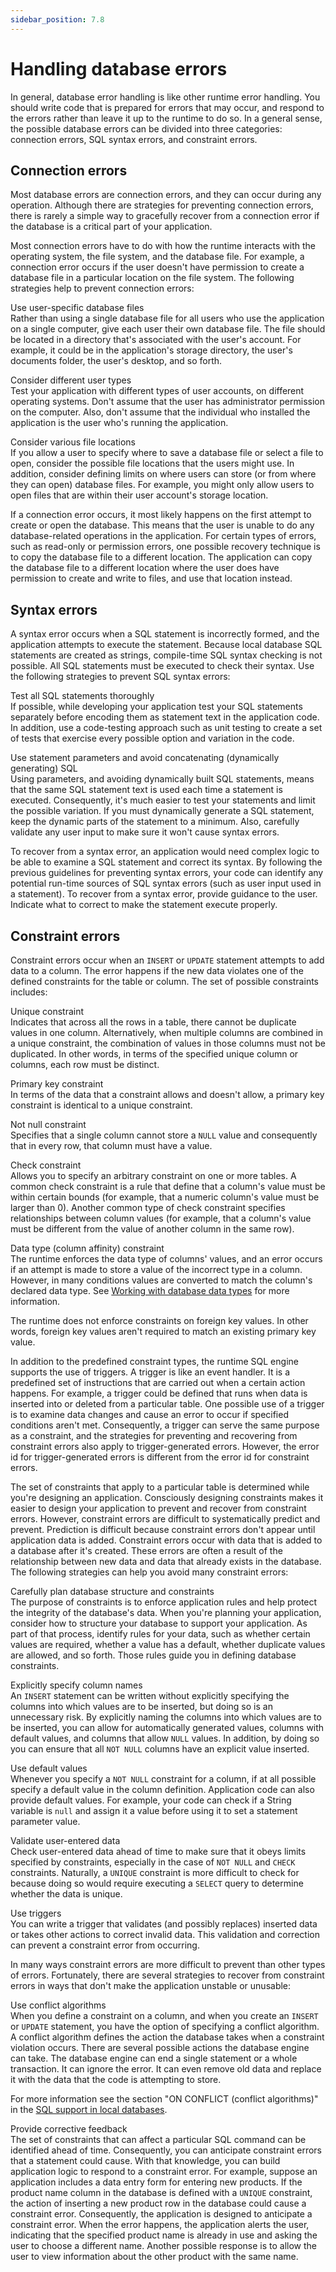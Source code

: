 ```yaml
---
sidebar_position: 7.8
---
```


# Handling database errors

In general, database error handling is like other runtime error handling. You
should write code that is prepared for errors that may occur, and respond to the
errors rather than leave it up to the runtime to do so. In a general sense, the
possible database errors can be divided into three categories: connection
errors, SQL syntax errors, and constraint errors.

## Connection errors

Most database errors are connection errors, and they can occur during any
operation. Although there are strategies for preventing connection errors, there
is rarely a simple way to gracefully recover from a connection error if the
database is a critical part of your application.

Most connection errors have to do with how the runtime interacts with the
operating system, the file system, and the database file. For example, a
connection error occurs if the user doesn't have permission to create a database
file in a particular location on the file system. The following strategies help
to prevent connection errors:

Use user-specific database files  
Rather than using a single database file for all users who use the application
on a single computer, give each user their own database file. The file should be
located in a directory that's associated with the user's account. For example,
it could be in the application's storage directory, the user's documents folder,
the user's desktop, and so forth.

Consider different user types  
Test your application with different types of user accounts, on different
operating systems. Don't assume that the user has administrator permission on
the computer. Also, don't assume that the individual who installed the
application is the user who's running the application.

Consider various file locations  
If you allow a user to specify where to save a database file or select a file to
open, consider the possible file locations that the users might use. In
addition, consider defining limits on where users can store (or from where they
can open) database files. For example, you might only allow users to open files
that are within their user account's storage location.

If a connection error occurs, it most likely happens on the first attempt to
create or open the database. This means that the user is unable to do any
database-related operations in the application. For certain types of errors,
such as read-only or permission errors, one possible recovery technique is to
copy the database file to a different location. The application can copy the
database file to a different location where the user does have permission to
create and write to files, and use that location instead.

## Syntax errors

A syntax error occurs when a SQL statement is incorrectly formed, and the
application attempts to execute the statement. Because local database SQL
statements are created as strings, compile-time SQL syntax checking is not
possible. All SQL statements must be executed to check their syntax. Use the
following strategies to prevent SQL syntax errors:

Test all SQL statements thoroughly  
If possible, while developing your application test your SQL statements
separately before encoding them as statement text in the application code. In
addition, use a code-testing approach such as unit testing to create a set of
tests that exercise every possible option and variation in the code.

Use statement parameters and avoid concatenating (dynamically generating) SQL  
Using parameters, and avoiding dynamically built SQL statements, means that the
same SQL statement text is used each time a statement is executed. Consequently,
it's much easier to test your statements and limit the possible variation. If
you must dynamically generate a SQL statement, keep the dynamic parts of the
statement to a minimum. Also, carefully validate any user input to make sure it
won't cause syntax errors.

To recover from a syntax error, an application would need complex logic to be
able to examine a SQL statement and correct its syntax. By following the
previous guidelines for preventing syntax errors, your code can identify any
potential run-time sources of SQL syntax errors (such as user input used in a
statement). To recover from a syntax error, provide guidance to the user.
Indicate what to correct to make the statement execute properly.

## Constraint errors

Constraint errors occur when an `INSERT` or `UPDATE` statement attempts to add
data to a column. The error happens if the new data violates one of the defined
constraints for the table or column. The set of possible constraints includes:

Unique constraint  
Indicates that across all the rows in a table, there cannot be duplicate values
in one column. Alternatively, when multiple columns are combined in a unique
constraint, the combination of values in those columns must not be duplicated.
In other words, in terms of the specified unique column or columns, each row
must be distinct.

Primary key constraint  
In terms of the data that a constraint allows and doesn't allow, a primary key
constraint is identical to a unique constraint.

Not null constraint  
Specifies that a single column cannot store a `NULL` value and consequently that
in every row, that column must have a value.

Check constraint  
Allows you to specify an arbitrary constraint on one or more tables. A common
check constraint is a rule that define that a column's value must be within
certain bounds (for example, that a numeric column's value must be larger than
0). Another common type of check constraint specifies relationships between
column values (for example, that a column's value must be different from the
value of another column in the same row).

Data type (column affinity) constraint  
The runtime enforces the data type of columns' values, and an error occurs if an
attempt is made to store a value of the incorrect type in a column. However, in
many conditions values are converted to match the column's declared data type.
See [Working with database data types](./working-with-database-data-types.md)
for more information.

The runtime does not enforce constraints on foreign key values. In other words,
foreign key values aren't required to match an existing primary key value.

In addition to the predefined constraint types, the runtime SQL engine supports
the use of triggers. A trigger is like an event handler. It is a predefined set
of instructions that are carried out when a certain action happens. For example,
a trigger could be defined that runs when data is inserted into or deleted from
a particular table. One possible use of a trigger is to examine data changes and
cause an error to occur if specified conditions aren't met. Consequently, a
trigger can serve the same purpose as a constraint, and the strategies for
preventing and recovering from constraint errors also apply to trigger-generated
errors. However, the error id for trigger-generated errors is different from the
error id for constraint errors.

The set of constraints that apply to a particular table is determined while
you're designing an application. Consciously designing constraints makes it
easier to design your application to prevent and recover from constraint errors.
However, constraint errors are difficult to systematically predict and prevent.
Prediction is difficult because constraint errors don't appear until application
data is added. Constraint errors occur with data that is added to a database
after it's created. These errors are often a result of the relationship between
new data and data that already exists in the database. The following strategies
can help you avoid many constraint errors:

Carefully plan database structure and constraints  
The purpose of constraints is to enforce application rules and help protect the
integrity of the database's data. When you're planning your application,
consider how to structure your database to support your application. As part of
that process, identify rules for your data, such as whether certain values are
required, whether a value has a default, whether duplicate values are allowed,
and so forth. Those rules guide you in defining database constraints.

Explicitly specify column names  
An `INSERT` statement can be written without explicitly specifying the columns
into which values are to be inserted, but doing so is an unnecessary risk. By
explicitly naming the columns into which values are to be inserted, you can
allow for automatically generated values, columns with default values, and
columns that allow `NULL` values. In addition, by doing so you can ensure that
all `NOT NULL` columns have an explicit value inserted.

Use default values  
Whenever you specify a `NOT NULL` constraint for a column, if at all possible
specify a default value in the column definition. Application code can also
provide default values. For example, your code can check if a String variable is
`null` and assign it a value before using it to set a statement parameter value.

Validate user-entered data  
Check user-entered data ahead of time to make sure that it obeys limits
specified by constraints, especially in the case of `NOT NULL` and `CHECK`
constraints. Naturally, a `UNIQUE` constraint is more difficult to check for
because doing so would require executing a `SELECT` query to determine whether
the data is unique.

Use triggers  
You can write a trigger that validates (and possibly replaces) inserted data or
takes other actions to correct invalid data. This validation and correction can
prevent a constraint error from occurring.

In many ways constraint errors are more difficult to prevent than other types of
errors. Fortunately, there are several strategies to recover from constraint
errors in ways that don't make the application unstable or unusable:

Use conflict algorithms  
When you define a constraint on a column, and when you create an `INSERT` or
`UPDATE` statement, you have the option of specifying a conflict algorithm. A
conflict algorithm defines the action the database takes when a constraint
violation occurs. There are several possible actions the database engine can
take. The database engine can end a single statement or a whole transaction. It
can ignore the error. It can even remove old data and replace it with the data
that the code is attempting to store.

For more information see the section "ON CONFLICT (conflict algorithms)" in the
[SQL support in local databases](../../appendixes/sql-support-in-local-databases/index.md).

Provide corrective feedback  
The set of constraints that can affect a particular SQL command can be
identified ahead of time. Consequently, you can anticipate constraint errors
that a statement could cause. With that knowledge, you can build application
logic to respond to a constraint error. For example, suppose an application
includes a data entry form for entering new products. If the product name column
in the database is defined with a `UNIQUE` constraint, the action of inserting a
new product row in the database could cause a constraint error. Consequently,
the application is designed to anticipate a constraint error. When the error
happens, the application alerts the user, indicating that the specified product
name is already in use and asking the user to choose a different name. Another
possible response is to allow the user to view information about the other
product with the same name.
